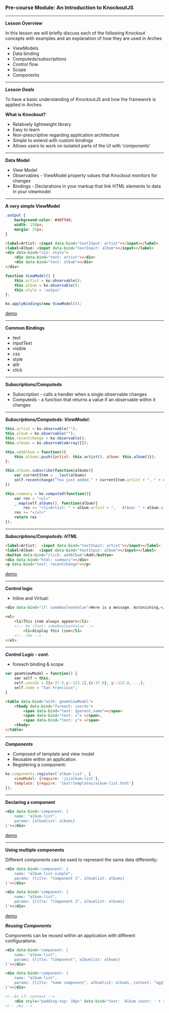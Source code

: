 ### Pre-course Module: An Introduction to KnockoutJS

---

**Lesson Overview**

In this lesson we will briefly discuss each of the following Knockout concepts with examples and an explanation of how they are used in Arches

- ViewModels
- Data binding
- Computeds/subscriptions
- Control flow
- Scope
- Components

---

***Lesson Goals***

To have a basic understanding of KnockoutJS and how the framework is applied in Arches

**What is Knockout?**
- Relatively lightweight library
- Easy to learn
- Non-prescriptive regarding application architecture
- Simple to extend with custom bindings
- Allows users to work on isolated parts of the UI with  'components'  

---

**Data Model**

- View Model
- Observables - ViewModel property values that Knockout monitors for changes
- Bindings - Declarations in your markup that link HTML elements to data in your viewmodel  
---

**A very simple ViewModel**

```css
.output {
    background-color: #ddffdd;
    width: 150px;
    margin: 25px;
}
```

```html
<label>Artist: <input data-bind="textInput: artist"></input></label>
<label>Album: <input data-bind="textInput: album"></input></label>
<div data-bind="css: style">
    <div data-bind="text: artist"></div>
    <div data-bind="text: album"></div>
</div>
```

```javascript
function ViewModel() {
    this.artist = ko.observable();
    this.album = ko.observable();
    this.style = 'output'
};

ko.applyBindings(new ViewModel());
```

[demo](demosite/demo1.html)

---

**Common Bindings**

- text
- inputText
- visible
- css
- style
- attr
- click

---

**Subscriptions/Computeds**

- Subscription - calls a handler when a single observable changes
- Computeds - a function that returns a value if an observable within it changes

---
***Subscriptions/Computeds: ViewModel:***
```javascript
this.artist = ko.observable("");
this.album = ko.observable("");
this.recentchange = ko.observable();
this.albums = ko.observableArray([]);

this.addAlbum = function(){
    this.albums.push({artist: this.artist(), album: this.album()});
};

this.albums.subscribe(function(albums){
    var currentItem = _.last(albums)
    self.recentchange("You just added " + currentItem.artist + ", " + currentItem.album);
})

this.summary = ko.computed(function(){
    var res = "<ul>"
    _.map(self.albums(), function(album){
        res += "<li>Artist: " + album.artist + ",   Album: " + album.album + "</li>"});
    res += "</ul>"
    return res
});
```

---

***Subscriptions/Computeds: HTML***
```html
<label>Artist:  <input data-bind="textInput: artist"></input></label>
<label>Album:  <input data-bind="textInput: album"></input></label>
<button data-bind="click: addAlbum">Add</button>
<div data-bind="html: summary"></div>
<p data-bind="text: recentchange"></p>
```

[demo](demosite/demo2-bindings.html)

---

**Control logic**

- Inline and Virtual:
```html
<div data-bind="if: someBooleanValue">Here is a message. Astonishing.</div>

<ul>
    <li>This item always appears</li>
    <!-- ko ifnot: someBooleanValue -->
        <li>display this line</li>
    <!-- /ko -->
</ul>

```

---
***Control Logic - cont.***
- foreach binding & scope

```javascript
var geomViewModel = function() {
    var self = this;
    self.coords = [{x:37.5,y:-122.1},{x:37.6}, y:-122.0, ...];
    self.name = "San Francisco";
}
```

```html
<table data-bind="with: geomViewModel">
    <tbody data-bind="foreach: coords">
        <span data-bind="text: $parent.name"></span>
        <span data-bind="text: x"> </span>,
        <span data-bind="text: y"> </span>
    <tbody>
</table>
```

---

***Components***

- Composed of template and view model
- Reusable within an application
- Registering a component:
```javascript
ko.components.register('album-list', {
    viewModel: {require: 'js/album-list'},
    template: {require: 'text!templates/album-list.html'}
});
```

---

**Declaring a component**
```html
<div data-bind='component: {
    name: "album-list",
    params: {albumlist: albums}
}'></div>
```

[demo](demosite/demo3-components-intro.html)

---

**Using multiple components**

Different components can be used to represent the same data differently:
```html
<div data-bind='component: {
    name: "album-list-simple",
    params: {title: "Component 1", albumlist: albums}
}'></div>

<div data-bind='component: {
    name: "album-list",
    params: {title: "Component 2", albumlist: albums}
}'></div>
```

[demo](demosite/demo4-components.html)

***Reusing Components***

Components can be reused within an application with different configurations:
```html
<div data-bind='component: {
    name: "album-list",
    params: {title: "Component", albumlist: albums}
}'></div>

<div data-bind='component: {
    name: "album-list",
    params: {title: "Same component", albumlist: albums, context: "agg"}
}'></div>

<!--ko if: context -->
    <div style="padding-top: 10px" data-bind="text: 'Album count: ' + albums().length"></div>
<!-- /ko -->
```
